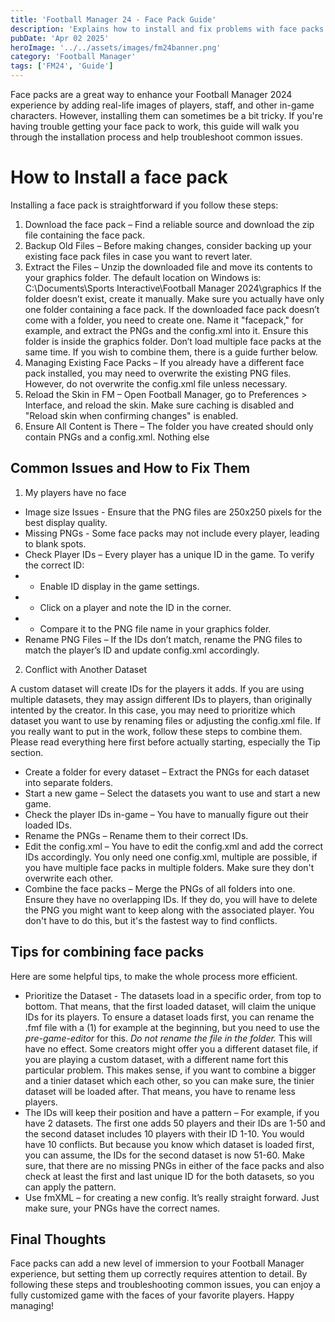 ```yaml
---
title: 'Football Manager 24 - Face Pack Guide'
description: 'Explains how to install and fix problems with face packs'
pubDate: 'Apr 02 2025'
heroImage: '../../assets/images/fm24banner.png'
category: 'Football Manager'
tags: ['FM24', 'Guide']
---
```


Face packs are a great way to enhance your Football Manager 2024 experience by adding real-life images of players, staff, and other in-game characters. However, installing them can sometimes be a bit tricky. If you're having trouble getting your face pack to work, this guide will walk you through the installation process and help troubleshoot common issues.

# How to Install a face pack

Installing a face pack is straightforward if you follow these steps:

1. Download the face pack – Find a reliable source and download the zip file containing the face pack.
2. Backup Old Files – Before making changes, consider backing up your existing face pack files in case you want to revert later.
3. Extract the Files – Unzip the downloaded file and move its contents to your graphics folder. The default location on Windows is:
   C:\Documents\Sports Interactive\Football Manager 2024\graphics
   If the folder doesn’t exist, create it manually. Make sure you actually have only one folder containing a face pack.
   If the downloaded face pack doesn’t come with a folder, you need to create one. Name it "facepack," for example, and extract the PNGs and the config.xml into it. Ensure this folder is inside the graphics folder.
   Don’t load multiple face packs at the same time. If you wish to combine them, there is a guide further below.
4. Managing Existing Face Packs – If you already have a different face pack installed, you may need to overwrite the existing PNG files. However, do not overwrite the config.xml file unless necessary.
5. Reload the Skin in FM – Open Football Manager, go to Preferences > Interface, and reload the skin. Make sure caching is disabled and "Reload skin when confirming changes" is enabled.
6. Ensure All Content is There – The folder you have created should only contain PNGs and a config.xml. Nothing else

## Common Issues and How to Fix Them

1. My players have no face

- Image size Issues - Ensure that the PNG files are 250x250 pixels for the best display quality.
- Missing PNGs - Some face packs may not include every player, leading to blank spots.
- Check Player IDs – Every player has a unique ID in the game. To verify the correct ID:
- - Enable ID display in the game settings.
- - Click on a player and note the ID in the corner.
- - Compare it to the PNG file name in your graphics folder.
- Rename PNG Files – If the IDs don’t match, rename the PNG files to match the player’s ID and update config.xml accordingly.

2. Conflict with Another Dataset

A custom dataset will create IDs for the players it adds. If you are using multiple datasets, they may assign different IDs to players, than originally intented by the creator. In this case, you may need to prioritize which dataset you want to use by renaming files or adjusting the config.xml file. If you really want to put in the work, follow these steps to combine them. Please read everything here first before actually starting, especially the Tip section.

- Create a folder for every dataset – Extract the PNGs for each dataset into separate folders.
- Start a new game – Select the datasets you want to use and start a new game.
- Check the player IDs in-game – You have to manually figure out their loaded IDs.
- Rename the PNGs – Rename them to their correct IDs.
- Edit the config.xml – You have to edit the config.xml and add the correct IDs accordingly. You only need one config.xml, multiple are possible, if you have multiple face packs in multiple folders. Make sure they don't overwrite each other.
- Combine the face packs – Merge the PNGs of all folders into one. Ensure they have no overlapping IDs. If they do, you will have to delete the PNG you might want to keep along with the associated player. You don't have to do this, but it's the fastest way to find conflicts.

## Tips for combining face packs

Here are some helpful tips, to make the whole process more efficient.

- Prioritize the Dataset - The datasets load in a specific order, from top to bottom. That means, that the first loaded dataset, will claim the unique IDs for its players. To ensure a dataset loads first, you can rename the .fmf file with a (1) for example at the beginning, but you need to use the _pre-game-editor_ for this. _Do not rename the file in the folder._ This will have no effect. Some creators might offer you a different dataset file, if you are playing a custom dataset, with a different name fort this particular problem. This makes sense, if you want to combine a bigger and a tinier dataset which each other, so you can make sure, the tinier dataset will be loaded after. That means, you have to rename less players.
- The IDs will keep their position and have a pattern – For example, if you have 2 datasets. The first one adds 50 players and their IDs are 1-50 and the second dataset includes 10 players with their ID 1-10. You would have 10 conflicts. But because you know which dataset is loaded first, you can assume, the IDs for the second dataset is now 51-60. Make sure, that there are no missing PNGs in either of the face packs and also check at least the first and last unique ID for the both datasets, so you can apply the pattern.
- Use fmXML – for creating a new config. It’s really straight forward. Just make sure, your PNGs have the correct names.

## Final Thoughts

Face packs can add a new level of immersion to your Football Manager experience, but setting them up correctly requires attention to detail. By following these steps and troubleshooting common issues, you can enjoy a fully customized game with the faces of your favorite players.
Happy managing!
